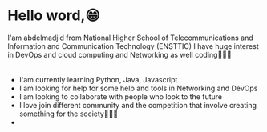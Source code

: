 # Hello word,😁
I'am abdelmadjid from National Higher School of Telecommunications and Information and Communication Technology (ENSTTIC)
I have huge interest in DevOps and cloud computing and Networking as well coding🧑🏻‍💻
###### 
- I'am currently learning Python, Java, Javascript
- I am looking for help for some help and tools in Networking and DevOps
- I am looking to collaborate with people who look to the future
- I love join different community and the competition that involve creating something for the society🙋🏻‍♂️
- 
